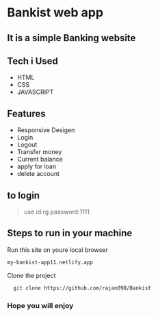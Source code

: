 # Bankist web app
## It is a simple Banking website

## Tech i Used

- HTML
- CSS
- JAVASCRIPT

## Features

- Responsive Desigen
- Login
- Logout
- Transfer money
- Current balance
- apply for loan
- delete account

## to login
> use id:rg    password:1111

## Steps to run in your machine
 Run this site on youre local browser

 ```bash
my-bankist-app11.netlify.app
```

Clone the project

```bash
  git clone https://github.com/rajan098/Bankist
```

### Hope you will enjoy 

